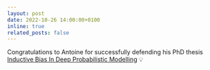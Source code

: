 ```yaml
---
layout: post
date: 2022-10-26 14:00:00+0100
inline: true
related_posts: false
---
```


Congratulations to Antoine for successfully defending his PhD thesis [Inductive Bias In Deep Probabilistic Modelling](https://orbi.uliege.be/handle/2268/294546) :bulb: